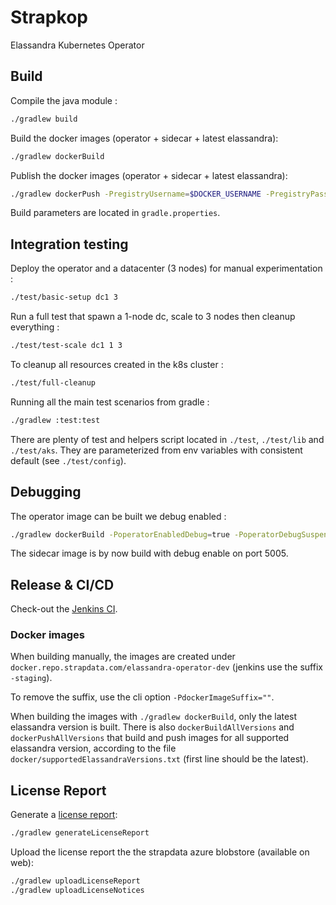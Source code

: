# Strapkop

Elassandra Kubernetes Operator

## Build

Compile the java module :
```bash
./gradlew build
```

Build the docker images (operator + sidecar + latest elassandra):
```bash
./gradlew dockerBuild
```

Publish the docker images (operator + sidecar + latest elassandra):
```bash
./gradlew dockerPush -PregistryUsername=$DOCKER_USERNAME -PregistryPassword=$DOCKER_PASSWORD -PregistryUrl=$DOCKER_URL
```

Build parameters are located in `gradle.properties`.

## Integration testing

Deploy the operator and a datacenter (3 nodes) for manual experimentation :
```bash
./test/basic-setup dc1 3
```

Run a full test that spawn a 1-node dc, scale to 3 nodes then cleanup everything :
```bash
./test/test-scale dc1 1 3
```

To cleanup all resources created in the k8s cluster :
```bash
./test/full-cleanup
```

Running all the main test scenarios from gradle :
```bash
./gradlew :test:test
```

There are plenty of test and helpers script located in `./test`, `./test/lib` and `./test/aks`.
They are parameterized from env variables with consistent default (see `./test/config`).

## Debugging

The operator image can be built we debug enabled :
```bash
./gradlew dockerBuild -PoperatorEnabledDebug=true -PoperatorDebugSuspend=false
```

The sidecar image is by now build with debug enable on port 5005.

## Release & CI/CD

Check-out the [Jenkins CI](https://jenkins.azure.strapcloud.com/blue/organizations/jenkins/strapkop/activity).

### Docker images

When building manually, the images are created under `docker.repo.strapdata.com/elassandra-operator-dev` (jenkins use the suffix `-staging`).

To remove the suffix, use the cli option `-PdockerImageSuffix=""`.

When building the images with `./gradlew dockerBuild`, only the latest elassandra version is built.
There is also `dockerBuildAllVersions` and `dockerPushAllVersions` that build and push images for all supported
elassandra version, according to the file `docker/supportedElassandraVersions.txt` (first line should be the latest).

## License Report

Generate a [license report](build/reports/dependency-license/index.html):
```bash
./gradlew generateLicenseReport
```

Upload the license report the the strapdata azure blobstore (available on web):
```bash
./gradlew uploadLicenseReport
./gradlew uploadLicenseNotices
```